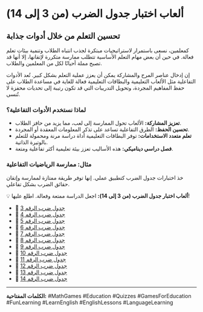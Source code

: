 # ألعاب اختبار جدول الضرب (من 3 إلى 14)
## تحسين التعلم من خلال أدوات جذابة

كمعلمين، نسعى باستمرار لاستراتيجيات مبتكرة لجذب انتباه الطلاب وتنمية بيئات تعلم فعالة. في حين أن بعض مهام التعلم الأساسية تتطلب ممارسة متكررة لإتقانها، إلا أنها قد تصبح مملة أحيانًا لكل من المعلمين والطلاب.

إن إدخال عناصر المرح والمشاركة يمكن أن يعزز عملية التعلم بشكل كبير. تُعد الأدوات التفاعلية مثل الألعاب التعليمية والبطاقات التعليمية فعالة للغاية في مساعدة الطلاب على حفظ المفاهيم المجردة، وتحويل التدريبات التي قد تكون رتيبة إلى تحديات محفزة لا تُنسى.

### لماذا نستخدم الأدوات التفاعلية؟

* **تعزيز المشاركة:** الألعاب تحول الممارسة إلى لعب، مما يزيد من حافز الطلاب.
* **تحسين الحفظ:** الطرق التفاعلية تساعد على تذكر المعلومات المعقدة أو المجردة.
* **تعلم متعدد الاستخدامات:** توفر البطاقات التعليمية أداة دراسة مرنة ومحمولة للتعلم بالوتيرة الذاتية.
* **فصل دراسي ديناميكي:** هذه الأساليب تعزز بيئة تعليمية أكثر تفاعلية ومتعة.

### مثال: ممارسة الرياضيات التفاعلية

خذ اختبارات جدول الضرب كتطبيق عملي. إنها توفر طريقة ممتازة لممارسة وإتقان حقائق الضرب بشكل تفاعلي.

💡 **ألعاب اختبار جدول الضرب (من 3 إلى 14):** اجعل الدراسة ممتعة وفعالة. اطلع عليها!

* 🎰 [جدول ضرب الرقم 3](https://lnkd.in/d5WFitgn)
* 🎰 [جدول ضرب الرقم 4](https://lnkd.in/dGmJpWfx)
* 🎰 [جدول ضرب الرقم 5](https://lnkd.in/dbiGqy2Z)
* 🎰 [جدول ضرب الرقم 6](https://lnkd.in/dMY4kBAz)
* 🎰 [جدول ضرب الرقم 7](https://lnkd.in/dg_SNCB4)
* 🎰 [جدول ضرب الرقم 8](https://lnkd.in/dDSuAra2)
* 🎰 [جدول ضرب الرقم 9](https://lnkd.in/djfHsGsT)
* 🎰 [جدول ضرب الرقم 10](https://lnkd.in/dDYWzHRg)
* 🎰 [جدول ضرب الرقم 11](https://lnkd.in/dVfyg8ZF)
* 🎰 [جدول ضرب الرقم 12](https://lnkd.in/dWaCUv8i)
* 🎰 [جدول ضرب الرقم 13](https://lnkd.in/d8vgutPb)
* 🎰 [جدول ضرب الرقم 14](https://lnkd.in/dFqYrfC6)

---

**الكلمات المفتاحية:** #MathGames #Education #Quizzes #GamesForEducation #FunLearning #LearnEnglish #EnglishLessons #LanguageLearning
